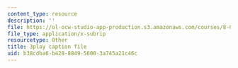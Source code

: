 ```yaml
---
content_type: resource
description: ''
file: https://ol-ocw-studio-app-production.s3.amazonaws.com/courses/8-01sc-classical-mechanics-fall-2016/b38cdba6b428884956003a745a21c46c_PKOhhK7kPi4.srt
file_type: application/x-subrip
resourcetype: Other
title: 3play caption file
uid: b38cdba6-b428-8849-5600-3a745a21c46c
---
```

